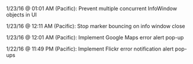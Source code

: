 1/23/16 @ 01:01 AM (Pacific):
Prevent multiple concurrent InfoWindow objects in UI

1/23/16 @ 12:11 AM (Pacific):
Stop marker bouncing on info window close

1/23/16 @ 12:01 AM (Pacific):
Implement Google Maps error alert pop-up

1/22/16 @ 11:49 PM (Pacific):
Implement Flickr error notification alert pop-ups
